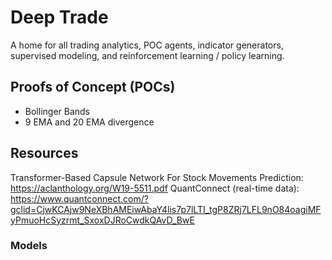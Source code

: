 # Deep Trade

A home for all trading analytics, POC agents, indicator generators, supervised modeling, and reinforcement learning / policy learning.

## Proofs of Concept (POCs)

- Bollinger Bands
- 9 EMA and 20 EMA divergence


## Resources
Transformer-Based Capsule Network For Stock Movements Prediction: https://aclanthology.org/W19-5511.pdf
QuantConnect (real-time data): https://www.quantconnect.com/?gclid=CjwKCAjw9NeXBhAMEiwAbaY4lis7p7lLTI_tgP8ZRj7LFL9nO84oagiMFyPmuoHcSyzrmt_SxoxDJRoCwdkQAvD_BwE


### Models



### 
